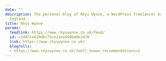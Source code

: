 ```yaml
---
date: ""
description: The personal blog of Rhys Wynne, a WordPress freelancer based in Newton-le-Willows,
  England.
title: Rhys Wynne
params:
  feedlink: https://www.rhyswynne.co.uk/feed/
  id: c2d8fce410dbc75ce21ee490648e1d70
  link: https://www.rhyswynne.co.uk/
  blogrolls:
  - https://www.rhyswynne.co.uk/?well_known_recommendations=1
---
```

